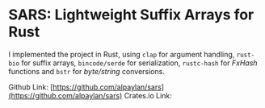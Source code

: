 # SARS:  Lightweight Suffix Arrays for Rust

I implemented the project in Rust, using `clap` for argument handling, 
`rust-bio` for suffix arrays, 
`bincode/serde` for serialization, 
`rustc-hash` for _FxHash_ 
functions and `bstr` for
_byte/string_ conversions. 

Github Link: [https://github.com/alpaylan/sars](https://github.com/alpaylan/sars)
Crates.io Link: []()